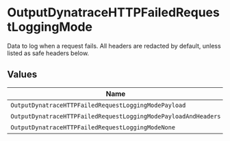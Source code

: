 # OutputDynatraceHTTPFailedRequestLoggingMode

Data to log when a request fails. All headers are redacted by default, unless listed as safe headers below.


## Values

| Name                                                           | Value                                                          |
| -------------------------------------------------------------- | -------------------------------------------------------------- |
| `OutputDynatraceHTTPFailedRequestLoggingModePayload`           | payload                                                        |
| `OutputDynatraceHTTPFailedRequestLoggingModePayloadAndHeaders` | payloadAndHeaders                                              |
| `OutputDynatraceHTTPFailedRequestLoggingModeNone`              | none                                                           |